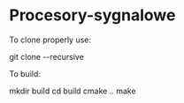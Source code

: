 # Procesory-sygnalowe

To clone properly use:

git clone --recursive

To build:

mkdir build
cd build 
cmake ..
make

